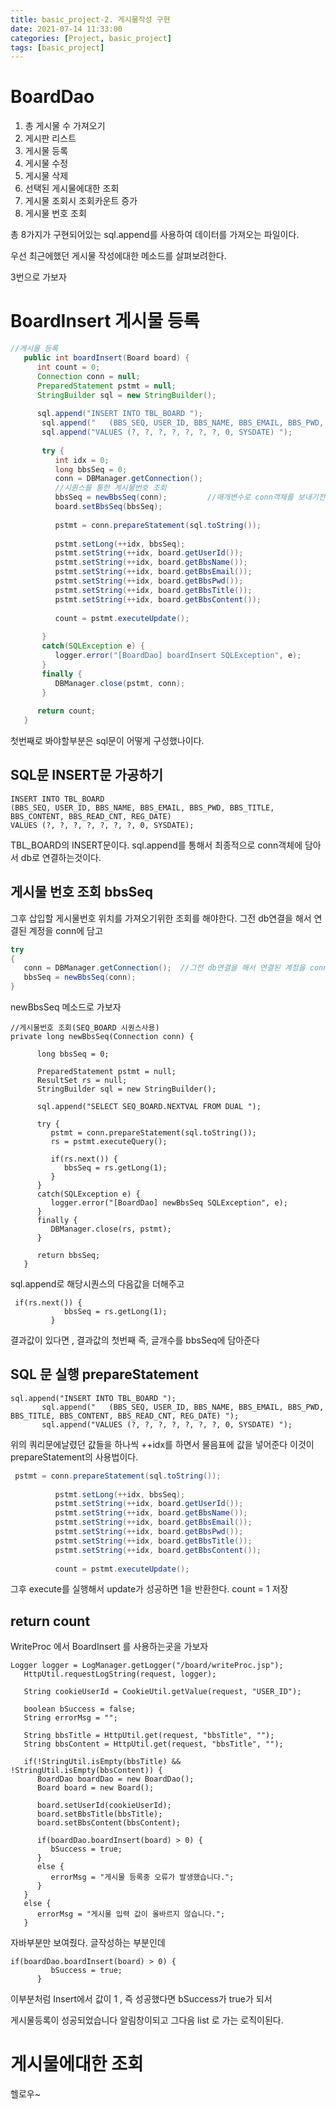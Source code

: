 ```yaml
---
title: basic_project-2. 게시물작성 구현
date: 2021-07-14 11:33:00
categories: [Project, basic_project]
tags: [basic_project]
---
```


# BoardDao

1. 총 게시물 수 가져오기
2. 게시판 리스트
3. 게시물 등록
4. 게시물 수정
5. 게시물 삭제
6. 선택된 게시물에대한 조회
7. 게시물 조회시 조회카운트 증가
8. 게시물 번호 조회

총 8가지가 구현되어있는 sql.append를 사용하여 데이터를 가져오는 파일이다.



우선 최근에했던 게시물 작성에대한 메소드를 살펴보려한다.

3번으로 가보자


# BoardInsert 게시물 등록

```java
//게시물 등록
   public int boardInsert(Board board) {
      int count = 0;
      Connection conn = null;
      PreparedStatement pstmt = null;
      StringBuilder sql = new StringBuilder();
      
      sql.append("INSERT INTO TBL_BOARD ");
       sql.append("   (BBS_SEQ, USER_ID, BBS_NAME, BBS_EMAIL, BBS_PWD, BBS_TITLE, BBS_CONTENT, BBS_READ_CNT, REG_DATE) ");
       sql.append("VALUES (?, ?, ?, ?, ?, ?, ?, 0, SYSDATE) ");
      
       try {
          int idx = 0;
          long bbsSeq = 0;
          conn = DBManager.getConnection();
          //시퀀스를 통한 게시물번호 조회
          bbsSeq = newBbsSeq(conn);         //매개변수로 conn객체를 보내기전에 DBManager랑 연결시키고 보내기
          board.setBbsSeq(bbsSeq);
          
          pstmt = conn.prepareStatement(sql.toString());
          
          pstmt.setLong(++idx, bbsSeq);
          pstmt.setString(++idx, board.getUserId());
          pstmt.setString(++idx, board.getBbsName());
          pstmt.setString(++idx, board.getBbsEmail());
          pstmt.setString(++idx, board.getBbsPwd());
          pstmt.setString(++idx, board.getBbsTitle());
          pstmt.setString(++idx, board.getBbsContent());
          
          count = pstmt.executeUpdate();
          
       }
       catch(SQLException e) {
          logger.error("[BoardDao] boardInsert SQLException", e);
       }
       finally {
          DBManager.close(pstmt, conn);
       }
       
      return count;
   }
```

첫번째로 봐야할부분은
sql문이 어떻게 구성했나이다.

## SQL문 INSERT문 가공하기

```
INSERT INTO TBL_BOARD 
(BBS_SEQ, USER_ID, BBS_NAME, BBS_EMAIL, BBS_PWD, BBS_TITLE, BBS_CONTENT, BBS_READ_CNT, REG_DATE) 
VALUES (?, ?, ?, ?, ?, ?, ?, 0, SYSDATE);
```
TBL_BOARD의 INSERT문이다.
sql.append를 통해서 최종적으로 conn객체에 담아서 db로 연결하는것이다.



## 게시물 번호 조회 bbsSeq

그후 삽입할 게시물번호 위치를 가져오기위한 조회를 해야한다.
그전 db연결을 해서 연결된 계정을 conn에 담고

```java
try
{
   conn = DBManager.getConnection();  //그전 db연결을 해서 연결된 계정을 conn에 담고
   bbsSeq = newBbsSeq(conn);
}
```

newBbsSeq 메소드로 가보자

```
//게시물번호 조회(SEQ_BOARD 시퀀스사용)
private long newBbsSeq(Connection conn) {

      long bbsSeq = 0;
      
      PreparedStatement pstmt = null;
      ResultSet rs = null;
      StringBuilder sql = new StringBuilder();
      
      sql.append("SELECT SEQ_BOARD.NEXTVAL FROM DUAL ");
      
      try {
         pstmt = conn.prepareStatement(sql.toString());
         rs = pstmt.executeQuery();
         
         if(rs.next()) {
            bbsSeq = rs.getLong(1);
         }
      }
      catch(SQLException e) {
         logger.error("[BoardDao] newBbsSeq SQLException", e);
      }
      finally {
         DBManager.close(rs, pstmt);
      }
      
      return bbsSeq;
   }
```

sql.append로 해당시퀀스의 다음값을 더해주고
```
 if(rs.next()) {
            bbsSeq = rs.getLong(1);
         }
```
결과값이 있다면 , 결과값의 첫번째 즉, 글개수를 bbsSeq에 담아준다


## SQL 문 실행 prepareStatement

```
sql.append("INSERT INTO TBL_BOARD ");
       sql.append("   (BBS_SEQ, USER_ID, BBS_NAME, BBS_EMAIL, BBS_PWD, BBS_TITLE, BBS_CONTENT, BBS_READ_CNT, REG_DATE) ");
       sql.append("VALUES (?, ?, ?, ?, ?, ?, ?, 0, SYSDATE) ");
```

위의 쿼리문에날렸던 값들을 하나씩 ++idx를 하면서 물음표에 값을 넣어준다
이것이 prepareStatement의 사용법이다.

```java
 pstmt = conn.prepareStatement(sql.toString());
          
          pstmt.setLong(++idx, bbsSeq);
          pstmt.setString(++idx, board.getUserId());
          pstmt.setString(++idx, board.getBbsName());
          pstmt.setString(++idx, board.getBbsEmail());
          pstmt.setString(++idx, board.getBbsPwd());
          pstmt.setString(++idx, board.getBbsTitle());
          pstmt.setString(++idx, board.getBbsContent());
          
          count = pstmt.executeUpdate();
```

그후 execute를 실행해서 update가 성공하면 1을 반환한다.
count = 1 저장

## return count

WriteProc 에서 BoardInsert 를 사용하는곳을 가보자

```
Logger logger = LogManager.getLogger("/board/writeProc.jsp");
   HttpUtil.requestLogString(request, logger);
   
   String cookieUserId = CookieUtil.getValue(request, "USER_ID");
   
   boolean bSuccess = false;
   String errorMsg = "";
   
   String bbsTitle = HttpUtil.get(request, "bbsTitle", "");
   String bbsContent = HttpUtil.get(request, "bbsTitle", "");
   
   if(!StringUtil.isEmpty(bbsTitle) && !StringUtil.isEmpty(bbsContent)) {
      BoardDao boardDao = new BoardDao();
      Board board = new Board();
      
      board.setUserId(cookieUserId);
      board.setBbsTitle(bbsTitle);
      board.setBbsContent(bbsContent);
      
      if(boardDao.boardInsert(board) > 0) {
         bSuccess = true;
      }
      else {
         errorMsg = "게시물 등록중 오류가 발생했습니다.";
      }
   }
   else {
      errorMsg = "게시물 입력 값이 올바르지 않습니다.";
   }
```

자바부분만 보여줬다.
글작성하는 부분인데 

```
if(boardDao.boardInsert(board) > 0) {
         bSuccess = true;
      }
```

이부분처럼 Insert에서 값이 1 , 즉 성공했다면
bSuccess가 true가 되서

게시물등록이 성공되었습니다 알림창이되고 
그다음 list 로 가는 로직이된다.



# 게시물에대한 조회

헬로우~
